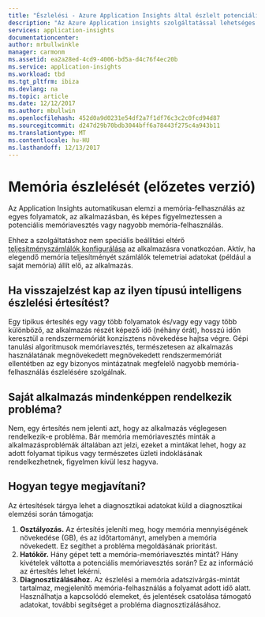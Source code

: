 ```yaml
---
title: "Észlelési - Azure Application Insights által észlelt potenciális memóriavesztés intelligens |} Microsoft Docs"
description: "Az Azure Application insights szolgáltatással lehetséges memóriavesztés az alkalmazások figyeléséhez."
services: application-insights
documentationcenter: 
author: mrbullwinkle
manager: carmonm
ms.assetid: ea2a28ed-4cd9-4006-bd5a-d4c76f4ec20b
ms.service: application-insights
ms.workload: tbd
ms.tgt_pltfrm: ibiza
ms.devlang: na
ms.topic: article
ms.date: 12/12/2017
ms.author: mbullwin
ms.openlocfilehash: 452d0a9d0231e54df2a7f1df76c3c2c0fcd94d87
ms.sourcegitcommit: d247d29b70bdb3044bff6a78443f275c4a943b11
ms.translationtype: MT
ms.contentlocale: hu-HU
ms.lasthandoff: 12/13/2017
---
```

# <a name="memory-leak-detection-preview"></a>Memória észlelését (előzetes verzió)

Az Application Insights automatikusan elemzi a memória-felhasználás az egyes folyamatok, az alkalmazásban, és képes figyelmeztessen a potenciális memóriavesztés vagy nagyobb memória-felhasználás.

Ehhez a szolgáltatáshoz nem speciális beállítási eltérő [teljesítményszámlálók konfigurálása](https://docs.microsoft.com/en-us/azure/application-insights/app-insights-performance-counters) az alkalmazásra vonatkozóan. Aktív, ha elegendő memória teljesítményét számlálók telemetriai adatokat (például a saját memória) állít elő, az alkalmazás.


## <a name="when-would-i-get-this-type-of-smart-detection-notification"></a>Ha visszajelzést kap az ilyen típusú intelligens észlelési értesítést?
Egy tipikus értesítés egy vagy több folyamatok és/vagy egy vagy több különböző, az alkalmazás részét képező idő (néhány órát), hosszú időn keresztül a rendszermemóriát konzisztens növekedése hajtsa végre.
Gépi tanulási algoritmusok memóriavesztés, természetesen az alkalmazás használatának megnövekedett megnövekedett rendszermemóriát ellentétben az egy bizonyos mintázatnak megfelelő nagyobb memória-felhasználás észlelésére szolgálnak.

## <a name="does-my-app-definitely-have-a-problem"></a>Saját alkalmazás mindenképpen rendelkezik probléma?
Nem, egy értesítés nem jelenti azt, hogy az alkalmazás véglegesen rendelkezik-e probléma. Bár memória memóriavesztés minták a alkalmazásproblémák általában azt jelzi, ezeket a mintákat lehet, hogy az adott folyamat tipikus vagy természetes üzleti indoklásának rendelkezhetnek, figyelmen kívül lesz hagyva.

## <a name="how-do-i-fix-it"></a>Hogyan tegye megjavítani?
Az értesítések tárgya lehet a diagnosztikai adatokat küld a diagnosztikai elemzési során támogatja:
1. **Osztályozás.** Az értesítés jeleníti meg, hogy memória mennyiségének növekedése (GB), és az időtartományt, amelyben a memória növekedett. Ez segíthet a probléma megoldásának prioritást.
2. **Hatókör.** Hány gépet tett a memória-memóriavesztés mintát? Hány kivételek váltotta a potenciális memóriavesztés során? Ez az információ az értesítés lehet lekérni.
3. **Diagnosztizálásához.** Az észlelési a memória adatszivárgás-mintát tartalmaz, megjelenítő memória-felhasználás a folyamat adott idő alatt. Használhatja a kapcsolódó elemeket, és jelentések csatolása támogató adatokat, további segítséget a probléma diagnosztizálásához.
